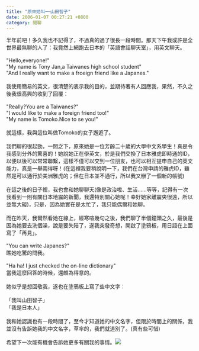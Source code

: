 ```yaml
---
title: "原來她叫──山田智子"
date: 2006-01-07 00:27:21 +0800
category: 閒聊
---
```

半年前吧！多久我也不記得了，不過真的過了很長一段時間。那天下午我或許是全世界最無聊的人了：我竟然上網跑去日本的「英語會話聊天室」，用英文聊天。<br /><br />&quot;Hello,everyone!&quot;<br />&quot;My name is Tony Jan,a Taiwanes high school student&quot;<br />&quot;And I really want to make a froeign friend like a Japanes.&quot;<br /><br />我使用簡易的英文，很清楚的表示我的目的，並期待著有人回應我，果然，不久之後我很高興的收到了回覆：<br /><br />&quot;Really?You are a Taiwanes?&quot;<br />&quot;I would like to make a foreign friend too!&quot;<br />&quot;My name is Tomoko.Nice to se you!&quot;<br /><br />就這樣，我與這位叫做Tomoko的女子邂逅了。<br /><br />我們聊的很起勁，一問之下，原來她是一位芳齡二十歲的大學中文系學生！真是令我感到分外的驚喜的！她說她正在學英文，於是我們交換了日本雅虎即時通的ID，以便以後可以常常聯繫，這樣不僅可以交到一位朋友，也可以相互提申自己的英文能力，真是一舉兩得呀！(在這裡我要稍說明一下，我們在台灣申請的雅虎ID，雖然是可以通行於美洲雅虎的；但在日本並不通行，所以我又辦了一個新的帳號)<br /><br />在這之後的日子裡，我也會和她聊聊天(像是政治啦、生活......等等，記得有一次我看到一則有關日本地震的新聞，我還特別關心她呢！幸好她家離震央很遠，所以並無大礙)，只是，因為她實在是太忙了，我只能偶爾和她聊。<br /><br />而在昨天，我爾然看她在線上，經寒喧幾句之後，我們聊了半個鐘頭之久，最後是因為她要去洗個澡，說是要失陪了，遂我突發奇想，開啟了塗鴉板，用日語在上面寫了「再見」。<br /><br />&quot;You can write Japanes?&quot;<br />瞧她吃驚的問我。<br /><br />&quot;Ha ha! I just checked the on-line dictionary&quot;<br />當我這麼回答的時候，還頗為得意的。<br /><br />她似乎是想回敬我，遂也在塗鴉板上寫了些中文字：<br /><br />「我叫山田智子」<br />「我是日本人」<br /><br />我和她認識也有一段時間了，至今才知道她的中文名字，但限於時間上的關係，我並沒有告訴她我的中文名字，草率的，我們就道別了。(真有些可惜)<br /><br />希望下一次能有機會告訴她更多有關我的事情。![](/images/slum-area/221_m13.gif)<br />
